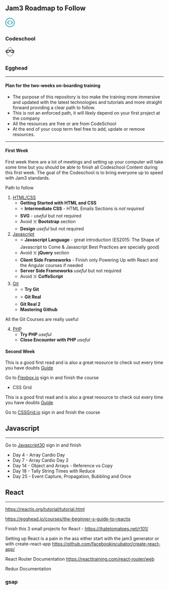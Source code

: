 <h2>Jam3 Roadmap to Follow</h2>  

<img src="./images/codeschool.svg" width="6%">
<h3>Codeschool</h3>  

<img src="./images/egghead.svg" width="6%">
<h3>Egghead</h3>  

---

#### Plan for the two-weeks on-boarding training

* The purpose of this repository is too make the training more immersive and updated with the latest technologies and tutorials and more straight forward providing a clear path to follow.
* This is not an enforced path, it will likely depend on your first project at the company
* All the resources are free or are from CodeSchool
* At the end of your coop term feel free to add, update or remove resources.

---

#### First Week

First week there are a lot of meetings and setting up your computer will take some time but you should be able to finish all Codeschool Content during this first week. The goal of the Codeschool is to bring everyone up to speed with Jam3 standards.

Path to follow

1. [HTML/CSS](https://www.codeschool.com/learn/html-css)
   * **Getting Started with HTML and CSS**
   * ⭐ **Intermediate CSS** - HTML Emails Sections is _not required_
   * **SVG** - _useful_ but not required
   * Avoid ☠️ **Bootstrap** section
   * **Design** _useful_ but not required
2. [Javascript](https://www.codeschool.com/learn/javascript)
   * ⭐ **Javascript Language** - great introduction (ES2015: The Shape of Javascript to Come & Javascript Best Practices are specially good)
   * Avoid ️☠️ **jQuery** section
   * **Client Side Frameworks** - Finish only Powering Up with React and the Angular courses if needed
   - **Server Side Frameworks** _useful_ but not required
   - Avoid ☠️ **CoffeScript**
3. [Git](https://www.codeschool.com/learn/git)
   * ⭐ **Try Git**
   * ⭐ **Git Real**
   * **Git Real 2**
   * **Mastering Github**

All the Git Courses are really useful

4. [PHP](https://www.codeschool.com/learn/php)
   * **Try PHP** _useful_
   * **Close Encounter with PHP** _useful_

#### Second Week

This is a good first read and is also a great resource to check out every time you have doubts
[Guide](https://css-tricks.com/snippets/css/a-guide-to-flexbox/)

Go to [Flexbox.io](https://flexbox.io/) sign in and finish the course

* CSS Grid

This is a good first read and is also a great resource to check out every time you have doubts
[Guide](https://css-tricks.com/snippets/css/complete-guide-grid/)

Go to [CSSGrid.io](https://cssgrid.io/) sign in and finish the course

## Javascript

---

Go to [Javascript30](https://javascript30.com/) sign in and finish

* Day 4 - Array Cardio Day
* Day 7 - Array Cardio Day 2
* Day 14 - Object and Arrays - Reference vs Copy
* Day 18 - Tally String Times with Reduce
* Day 25 - Event Capture, Propagation, Bubbling and Once

## React

---

https://reactjs.org/tutorial/tutorial.html

https://egghead.io/courses/the-beginner-s-guide-to-reactjs

Finish this 3 small projects for React - https://ihatetomatoes.net/r101/

Setting up React is a pain in the ass either start with the jam3 generator or with create-react-app https://github.com/facebookincubator/create-react-app/

React Router Documentation https://reacttraining.com/react-router/web

Redux Documentation

### gsap
